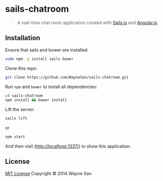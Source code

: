 # sails-chatroom
> A real-time chat room application created with [Sails.js](http://sailsjs.org/) and [Angular.js](http://angularjs.org).

## Installation ##

Ensure that sails and bower are installed:
```sh
sudo npm -g install sails bower
```

Clone this repo:
```sh
git clone https://github.com/WayneSan/sails-chatroom.git
```

Run `npm` and `bower` to install all dependencies:
```sh
cd sails-chatroom
npm install && bower install
```

Lift the server:
```sh
sails lift
```
or
```sh
npm start
```

And then visit ([http://localhost:1337/](http://localhost:1337)) to show this application.

## License ##

[MIT License](http://waynesan.mit-license.org/)  Copyright © 2014 Wayne San

